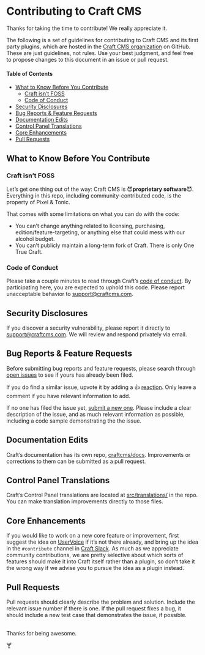 Contributing to Craft CMS
=========================

Thanks for taking the time to contribute! We really appreciate it.

The following is a set of guidelines for contributing to Craft CMS and its first party plugins, which are hosted in the [Craft CMS organization](https://github.com/craftcms) on GitHub. These are just guidelines, not rules. Use your best judgment, and feel free to propose changes to this document in an issue or pull request.

#### Table of Contents

- [What to Know Before You Contribute](#what-to-know-before-you-contribute)
  - [Craft isn’t FOSS](#craft-isnt-foss)
  - [Code of Conduct](#code-of-conduct)
- [Security Disclosures](#security-disclosures)
- [Bug Reports & Feature Requests](#bug-reports--feature-requests)
- [Documentation Edits](#documentation-edits)
- [Control Panel Translations](#control-panel-translations)
- [Core Enhancements](#core-enhancements)
- [Pull Requests](#pull-requests)

## What to Know Before You Contribute

### Craft isn’t FOSS

Let’s get one thing out of the way: Craft CMS is :smiling_imp:**proprietary software**:smiling_imp:. Everything in this repo, including community-contributed code, is the property of Pixel & Tonic.

That comes with some limitations on what you can do with the code:

- You can’t change anything related to licensing, purchasing, edition/feature-targeting, or anything else that could mess with our alcohol budget.
- You can’t publicly maintain a long-term fork of Craft. There is only One True Craft.

### Code of Conduct

Please take a couple minutes to read through Craft’s [code of conduct](https://github.com/craftcms/docs/blob/master/en/coc.md). By participating here, you are expected to uphold this code. Please report unacceptable behavior to [support@craftcms.com][support].

## Security Disclosures

If you discover a security vulnerability, please report it directly to [support@craftcms.com][support]. We will review and respond privately via email.

## Bug Reports & Feature Requests

Before submitting bug reports and feature requests, please search through [open issues](https://github.com/craftcms/cms/issues) to see if yours has already been filed.

If you do find a similar issue, upvote it by adding a :thumbsup: [reaction](https://github.com/blog/2119-add-reactions-to-pull-requests-issues-and-comments). Only leave a comment if you have relevant information to add.

If no one has filed the issue yet, [submit a new one](https://github.com/craftcms/cms/issues/new). Please include a clear description of the issue, and as much relevant information as possible, including a code sample demonstrating the the issue.

## Documentation Edits

Craft’s documentation has its own repo, [craftcms/docs](https://github.com/craftcms/docs). Improvements or corrections to them can be submitted as a pull request.

## Control Panel Translations

Craft’s Control Panel translations are located at [src/translations/](https://github.com/craftcms/cms/tree/develop/src/translations) in the repo. You can make translation improvements directly to those files.

## Core Enhancements

If you would like to work on a new core feature or improvement, first suggest the idea on [UserVoice][uservoice] if it’s not there already, and bring up the idea in the `#contribute` channel in [Craft Slack][slack]. As much as we appreciate community contributions, we are pretty selective about which sorts of features should make it into Craft itself rather than a plugin, so don’t take it the wrong way if we advise you to pursue the idea as a plugin instead.

## Pull Requests

Pull requests should clearly describe the problem and solution. Include the relevant issue number if there is one. If the pull request fixes a bug, it should include a new test case that demonstrates the issue, if possible.

<br>
Thanks for being awesome.

:cocktail:


[support]: mailto:support@craftcms.com
[uservoice]: https://craftcms.uservoice.com/forums/285221-feature-requests
[slack]: https://craftcms.com/community#slack
